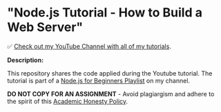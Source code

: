 # "Node.js Tutorial - How to Build a Web Server"

✅ [Check out my YouTube Channel with all of my tutorials](https://www.youtube.com/DaveGrayTeachesCode).

**Description:**

This repository shares the code applied during the Youtube tutorial. The tutorial is part of a [Node.js for Beginners Playlist](https://www.youtube.com/playlist?list=PL0Zuz27SZ-6PFkIxaJ6Xx_X46avTM1aYw) on my channel.  


**DO NOT COPY FOR AN ASSIGNMENT** - Avoid plagiargism and adhere to the spirit of this [Academic Honesty Policy](https://www.freecodecamp.org/news/academic-honesty-policy/).
